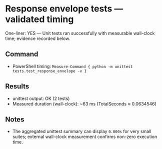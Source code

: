 # Response envelope tests — validated timing

One-liner: YES — Unit tests ran successfully with measurable wall-clock time; evidence recorded below.

## Command
- PowerShell timing: `Measure-Command { python -m unittest tests.test_response_envelope -v }`

## Results
- unittest output: OK (2 tests)
- Measured duration (wall-clock): ~63 ms (TotalSeconds ≈ 0.0634546)

## Notes
- The aggregated unittest summary can display `0.000s` for very small suites; external wall-clock measurement confirms non-zero execution time.

